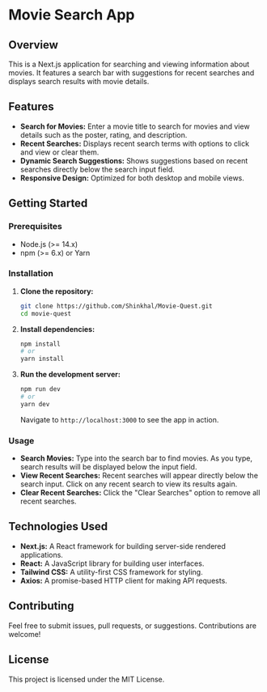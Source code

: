 # Movie Search App

## Overview

This is a Next.js application for searching and viewing information about movies. It features a search bar with suggestions for recent searches and displays search results with movie details.

## Features

- **Search for Movies:** Enter a movie title to search for movies and view details such as the poster, rating, and description.
- **Recent Searches:** Displays recent search terms with options to click and view or clear them.
- **Dynamic Search Suggestions:** Shows suggestions based on recent searches directly below the search input field.
- **Responsive Design:** Optimized for both desktop and mobile views.

## Getting Started

### Prerequisites

- Node.js (>= 14.x)
- npm (>= 6.x) or Yarn

### Installation

1. **Clone the repository:**

   ```bash
   git clone https://github.com/Shinkhal/Movie-Quest.git
   cd movie-quest
   ```

2. **Install dependencies:**

   ```bash
   npm install
   # or
   yarn install
   ```

3. **Run the development server:**

   ```bash
   npm run dev
   # or
   yarn dev
   ```

   Navigate to `http://localhost:3000` to see the app in action.

### Usage

- **Search Movies:** Type into the search bar to find movies. As you type, search results will be displayed below the input field.
- **View Recent Searches:** Recent searches will appear directly below the search input. Click on any recent search to view its results again.
- **Clear Recent Searches:** Click the "Clear Searches" option to remove all recent searches.

## Technologies Used

- **Next.js:** A React framework for building server-side rendered applications.
- **React:** A JavaScript library for building user interfaces.
- **Tailwind CSS:** A utility-first CSS framework for styling.
- **Axios:** A promise-based HTTP client for making API requests.

## Contributing

Feel free to submit issues, pull requests, or suggestions. Contributions are welcome!

## License

This project is licensed under the MIT License.
